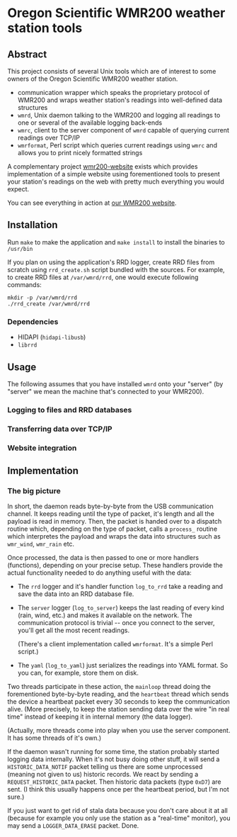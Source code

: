 # Oregon Scientific WMR200 weather station tools


## Abstract

This project consists of several Unix tools which are of interest to some owners
of the Oregon Scientific WMR200 weather station.

* communication wrapper which speaks the proprietary protocol of WMR200 and
	wraps weather station's readings into well-defined data structures
* `wmrd`, Unix daemon talking to the WMR200 and logging all readings to one or
	several of the available logging back-ends
* `wmrc`, client to the server component of `wmrd` capable of querying current
	readings over TCP/IP
* `wmrformat`, Perl script which queries current readings using `wmrc` and allows
	you to print nicely formatted strings

A complementary project [wmr200-website](https://github.com/dcepelik/wmr200-website.git)
exists which provides implementation of a simple website using forementioned
tools to present your station's readings on the web with pretty much everything
you would expect.

You can see everything in action at [our WMR200 website](http://meteo.gymlit.cz).


## Installation

Run `make` to make the application and `make install` to install the binaries
to `/usr/bin`

If you plan on using the application's RRD logger, create RRD files from scratch
using `rrd_create.sh` script bundled with the sources. For example, to create
RRD files at `/var/wmrd/rrd`, one would execute following commands:

	mkdir -p /var/wmrd/rrd
	./rrd_create /var/wmrd/rrd


### Dependencies

* HIDAPI (`hidapi-libusb`)
* `librrd`


## Usage

The following assumes that you have installed `wmrd` onto your "server" (by
"server" we mean the machine that's connected to your WMR200).

### Logging to files and RRD databases

### Transferring data over TCP/IP

### Website integration

## Implementation

### The big picture

In short, the daemon reads byte-by-byte from the USB communication channel.
It keeps reading until the type of packet, it's length and all the payload
is read in memory. Then, the packet is handed over to a dispatch routine which,
depending on the type of packet, calls a `process_` routine which interpretes
the payload and wraps the data into structures such as `wmr_wind`, `wmr_rain`
etc.

Once processed, the data is then passed to one or more handlers (functions),
depending on your precise setup. These handlers provide the actual functionality
needed to do anything useful with the data:

* The `rrd` logger and it's handler function `log_to_rrd` take a reading and
  save the data into an RRD database file.

* The `server` logger (`log_to_server`) keeps the last reading of every kind
  (rain, wind, etc.) and makes it available on the network. The communication
  protocol is trivial -- once you connect to the server, you'll get all the
  most recent readings.

  (There's a client implementation called `wmrformat`. It's a simple Perl script.)

* The `yaml` (`log_to_yaml`) just serializes the readings into YAML format. So
  you can, for example, store them on disk.

Two threads participate in these action, the `mainloop` thread doing the
forementioned byte-by-byte reading, and the `heartbeat` thread which sends the
device a heartbeat packet every 30 seconds to keep the communication alive.
(More precisely, to keep the station sending data over the wire "in real time"
instead of keeping it in internal memory (the data logger).

(Actually, more threads come into play when you use the server component. It has
some threads of it's own.)

If the daemon wasn't running for some time, the station probably started logging
data internally. When it's not busy doing other stuff, it will send a
`HISTORIC_DATA_NOTIF` packet telling us there are some unprocessed (meaning not
given to us) historic records. We react by sending a `REQUEST_HISTORIC_DATA` packet.
Then historic data packets (type `0xD7`) are sent. (I think this usually happens once
per the heartbeat period, but I'm not sure.)

If you just want to get rid of stala data because you don't care about it at all
(because for example you only use the station as a "real-time" monitor), you may
send a `LOGGER_DATA_ERASE` packet. Done.
